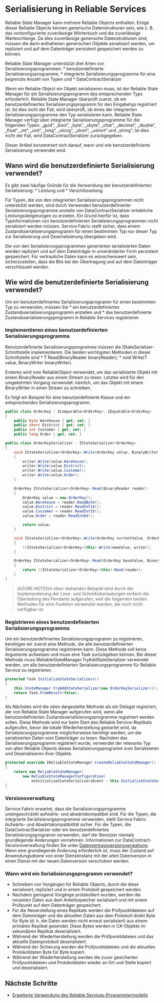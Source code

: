 <properties
   pageTitle="Reliable Service-Serialisierung | Microsoft Azure"
   description="Dokumentation zum Serialisieren von Reliable Services mit Service Fabric"
   services="service-fabric"
   documentationCenter=".net"
   authors="mcoskun"
   manager="timlt"
   editor="subramar,jessebenson,tyadam"/>

<tags
   ms.service="service-fabric"
   ms.devlang="dotnet"
   ms.topic="article"
   ms.tgt_pltfrm="na"
   ms.workload="na"
   ms.date="11/18/2015"
   ms.author="mcoskun"/>

# Serialisierung in Reliable Services
Reliable State Manager kann mehrere Reliable Objects enthalten. Einige dieser Reliable Objects können generische Datenstrukturen sein, wie z. B. das vorkonfigurierte zuverlässige Wörterbuch und die zuverlässige Warteschlange. Da dies zuverlässige generische Datenstrukturen sind, müssen die darin enthaltenen generischen Objekte serialisiert werden, um repliziert und auf dem Datenträger persistent gespeichert werden zu können.

Reliable State Manager unterstützt drei Arten von Serialisierungsprogrammen: * benutzerdefinierte Serialisierungsprogramme, * integrierte Serialisierungsprogramme für eine begrenzte Anzahl von Typen und * DataContractSerializer

Wenn ein Reliable Object ein Objekt serialisieren muss, ist der Reliable State Manager für ein Serialisierungsprogramm des entsprechenden Typs erforderlich. Reliable State Manager überprüft zuerst, ob ein benutzerdefiniertes Serialisierungsprogramm für den Eingabetyp registriert ist. Ist dies nicht der Fall, wird überprüft, ob eines der integrierten Serialisierungsprogramme den Typ serialisieren kann. Reliable State Manager verfügt über integrierte Serialisierungsprogramme für die folgenden Typen: „guid“, „bool“, „byte“, „sbyte“, „char“, „decimal“, „double“, „float“, „int“, „uint“, „long“, „ulong“, „short“, „ushort“ und „string“. Ist dies nicht der Fall, wird DataContractSerializer zurückgegeben.

Dieser Artikel konzentriert sich darauf, wann und wie benutzerdefinierte Serialisierung verwendet wird.

## Wann wird die benutzerdefinierte Serialisierung verwendet?
Es gibt zwei häufige Gründe für die Verwendung der benutzerdefinierten Serialisierung: * Leistung und * Verschlüsselung.

Für Typen, die von den integrierten Serialisierungsprogrammen nicht unterstützt werden, sind durch Verwenden benutzerdefinierter Serialisierungsprogramme anstelle von DataContractSerializer erhebliche Leistungssteigerungen zu erzielen. Ein Grund hierfür ist, dass Typinformationen von benutzerdefinierten Serialisierungsprogrammen nicht serialisiert werden müssen. Service Fabric stellt sicher, dass einem Zustandsserialisierungsprogramm für einen bestimmten Typ nur dieser Typ zur Serialisierung und Deserialisierung übergeben wird.

Die von den Serialisierungsprogrammen generierten serialisierten Daten werden repliziert und auf dem Datenträger in unveränderter Form persistent gespeichert. Für vertrauliche Daten kann es wünschenswert sein, sicherzustellen, dass die Bits bei der Übertragung und auf dem Datenträger verschlüsselt werden.

## Wie wird die benutzerdefinierte Serialisierung verwendet?
Um ein benutzerdefiniertes Serialisierungsprogramm für einen bestimmten Typ zu verwenden, müssen Sie * ein benutzerdefiniertes Zustandsserialisierungsprogramm erstellen und * das benutzerdefinierte Zustandsserialisierungsprogramm in Reliable Services registrieren

### Implementieren eines benutzerdefinierten Serialisierungsprogramms
Benutzerdefinierte Serialisierungsprogramme müssen die IStateSerializer<T>-Schnittstelle implementieren. Die beiden wichtigsten Methoden in dieser Schnittstelle sind * T Read(BinaryReader binaryReader); * void Write(T value, BinaryWriter binaryWriter).

Ersteres wird vom ReliableObject verwendet, um das serialisierte Objekt mit einem BinaryReader aus einem Stream zu lesen. Letztes wird für den umgekehrten Vorgang verwendet: nämlich, um das Objekt mit einem BinaryWriter in einen Stream zu schreiben.

Es folgt ein Beispiel für eine benutzerdefinierte Klasse und ein entsprechendes Serialisierungsprogramm.

```C#
public class OrderKey : IComparable<OrderKey>, IEquatable<OrderKey>
{
    public byte Warehouse { get; set; }
    public short District { get; set; }
    public int Customer { get; set; }
    public long Order { get; set; }
```

```C#
public class OrderKeySerializer : IStateSerializer<OrderKey>
{
    void IStateSerializer<OrderKey>.Write(OrderKey value, BinaryWriter writer)
    {
        writer.Write(value.Warehouse);
        writer.Write(value.District);
        writer.Write(value.Customer);
        writer.Write(value.Order);
    }

    OrderKey IStateSerializer<OrderKey>.Read(BinaryReader reader)
    {
        OrderKey value = new OrderKey();
        value.Warehouse = reader.ReadByte();
        value.District = reader.ReadInt16();
        value.Customer = reader.ReadInt32();
        value.Order = reader.ReadInt64();

        return value;
    }

    void IStateSerializer<OrderKey>.Write(OrderKey currentValue, OrderKey newValue, BinaryWriter writer)
    {
        ((IStateSerializer<OrderKey>)this).Write(newValue, writer);
    }

    OrderKey IStateSerializer<OrderKey>.Read(OrderKey baseValue, BinaryReader reader)
    {
        return ((IStateSerializer<OrderKey>)this).Read(reader);
    }
}
```
>[AZURE.NOTE]Im oben stehenden Beispiel wird durch die Implementierung der Lese- und Schreibüberladungen einfach die Überladung des Pendants aufgerufen, weil die folgenden beiden Methoden für eine Funktion verwendet werden, die noch nicht verfügbar ist.

### Registrieren eines benutzerdefinierten Serialisierungsprogramms
Um ein benutzerdefiniertes Serialisierungsprogramm zu registrieren, benötigen wir zuerst eine Methode, die alle benutzerdefinierten Serialisierungsprogramme registrieren kann. Diese Methode soll keine Argumente aufweisen und muss eine Task zurückgeben können. Bei dieser Methode muss IReliableStateManager.TryAddStateSerializer<T> verwendet werden, um alle benutzerdefinierten Serialisierungsprogramme für Reliable Service zu registrieren.

```C#
protected Task InitializeStateSerializers()
{
    this.StateManager.TryAddStateSerializer(new OrderKeySerializer());
    return Task.FromResult(false);
}
```

Als Nächstes wird die oben dargestellte Methode als ein Delegat registriert, der von Reliable State Manager aufgerufen wird, wenn alle benutzerdefinierten Zustandsserialisierungsprogramme registriert werden sollen. Diese Methode wird nur beim Start des Reliable Service-Replikats aufgerufen, bevor die lokale Wiederherstellung gestartet wird, da Serialisierungsprogramme möglicherweise benötigt werden, um die serialisierten Daten vom Datenträger zu lesen. Nachdem das Serialisierungsprogramm registriert wurde, verwendet der relevante Typ von allen Reliable Objects dieses Serialisierungsprogramm zum Serialisieren und Deserialisieren ihrer Objekte.

```C#
protected override IReliableStateManager CreateReliableStateManager()
{
    return new ReliableStateManager(
        new ReliableStateManagerConfiguration(
            onInitializeStateSerializersEvent : this.InitializeStateSerializers));
}
```
### Versionsverwaltung
Service Fabric erwartet, dass die Serialisierungsprogramme uneingeschränkt aufwärts- und abwärtskompatibel sind. Für die Typen, die integrierte Serialisierungsprogramme verwenden, stellt Service Fabric Aufwärts- und Abwärtskompatibilität sicher. Für die Typen, die DataContractSerializer oder ein benutzerdefiniertes Serialisierungsprogramm verwenden, darf der Benutzer niemals grundlegende Änderungen vornehmen. Informationen zur DataContract-Versionsverwaltung finden Sie unter [Datenvertragsversionsverwaltung](https://msdn.microsoft.com/library/ms731138.aspx). Wenn eine grundlegende Änderung erforderlich ist, muss der Zustand auf Anwendungsebene von einer Dienstinstanz mit der alten Datenversion in einen Dienst mit der neuen Datenversion verschoben werden.

### Wann wird ein Serialisierungsprogramm verwendet?
 * Schreiben von Vorgängen für Reliable Objects, durch die diese serialisiert, repliziert und in einem Protokoll gespeichert werden.
 * Nachdem genügend Vorgänge protokolliert wurden, werden die neuesten Daten aus dem Arbeitsspeicher serialisiert und mit einem Prüfpunkt auf dem Datenträger gespeichert.
 * Für die Neuerstellung eines Replikats werden die Prüfpunktdateien auf dem Datenträger und die aktuellen Daten aus dem Protokoll direkt Byte für Byte (d. h. die Daten werden nicht erneut serialisiert) aus einem primären Replikat gesendet. Diese Bytes werden in C#-Objekte im sekundären Replikat deserialisiert.
 * Während der Wiederherstellung werden die Prüfpunktdateien und das aktuelle Datenprotokoll deserialisiert.
 * Während der Sicherung werden die Prüfpunktdateien und die aktuellen Protokolldaten Byte für Byte kopiert.
 * Während der Wiederherstellung werden die zuvor gesicherten Prüfpunktdateien und Protokolldaten wieder an Ort und Stelle kopiert und deserialisiert.

## Nächste Schritte
 * [Erweiterte Verwendung des Reliable Services-Programmiermodells](service-fabric-reliable-services-advanced-usage.md)

<!---HONumber=AcomDC_1203_2015-->